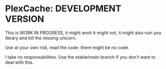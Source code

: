 # PlexCache: DEVELOPMENT VERSION

This is WORK IN PROGRESS, it might work it might *not*, it might also ruin you library and kill the missing unicorn.

Use at your own risk, read the code: there might be no code.

I take no responsabilities. Use the stable/main branch if you don't want to deal with this.

